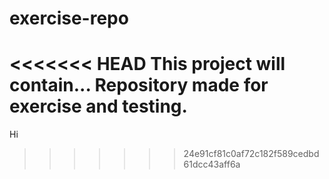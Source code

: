 # exercise-repo
<<<<<<< HEAD
This project will contain...
Repository made for exercise and testing.
=======
Hi
>>>>>>> 24e91cf81c0af72c182f589cedbd61dcc43aff6a
